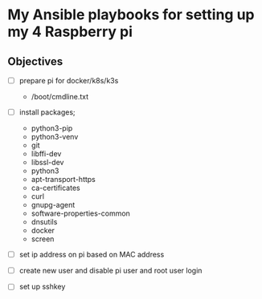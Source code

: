 # My Ansible playbooks for setting up my 4 Raspberry pi

## Objectives

 - [ ] prepare pi for docker/k8s/k3s
    - /boot/cmdline.txt
- [ ] install packages;
    - python3-pip
    - python3-venv
    - git
    - libffi-dev
    - libssl-dev
    - python3
    - apt-transport-https
    - ca-certificates
    - curl
    - gnupg-agent
    - software-properties-common
    - dnsutils
    - docker
    - screen
- [ ] set ip address on pi based on MAC address
- [ ] create new user and disable pi user and root user login
- [ ] set up sshkey 


